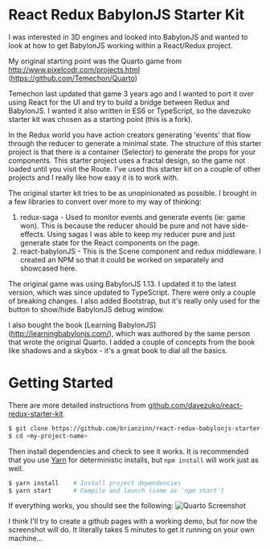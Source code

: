 # React Redux BabylonJS Starter Kit

I was interested in 3D engines and looked into BabylonJS and wanted to look at how to get BabylonJS working within a React/Redux project.

My original starting point was the Quarto game from http://www.pixelcodr.com/projects.html (https://github.com/Temechon/Quarto)

Temechon last updated that game 3 years ago and I wanted to port it over using React for the UI and try to build a bridge between Redux and BabylonJS.
I wanted it also written in ES6 or TypeScript, so the davezuko starter kit was chosen as a starting point (this is a fork).

In the Redux world you have action creators generating 'events' that flow through the reducer to generate a minimal state.  The structure of this starter project is that there is a container (Selector) to generate the props for your components.  This starter project uses a fractal design, so the game not loaded until you visit the Route.  I've used this starter kit on a couple of other projects and I really like how easy it is to work with.

The original starter kit tries to be as unopinionated as possible.  I brought in a few libraries to convert over more to my way of thinking:
1. redux-saga - Used to monitor events and generate events (ie: game won).  This is because the reducer should be pure and not have side-effects.  Using sagas I was able to keep my reducer pure and just generate state for the React components on the page.
2. react-babylonJS - This is the Scene component and redux middleware.  I created an NPM so that it could be worked on separately and showcased here.

The original game was using BabylonJS 1.13.  I updated it to the latest version, which was since updated to TypeScript.  There were only a couple of breaking changes.  I also added Bootstrap, but it's really only used for the button to show/hide BabylonJS debug window.

I also bought the book [Learning BabylonJS] (http://learningbabylonjs.com/), which was authored by the same person that wrote the original Quarto.  I added a couple of concepts from the book like shadows and a skybox - it's a great book to dial all the basics.

# Getting Started

There are more detailed instructions from [github.com/davezuko/react-redux-starter-kit](https://github.com/davezuko/react-redux-starter-kit/).

```sh
$ git clone https://github.com/brianzinn/react-redux-babylonjs-starter-kit.git <my-project-name>
$ cd <my-project-name>
```
Then install dependencies and check to see it works. It is recommended that you use [Yarn](https://yarnpkg.com/) for deterministic installs, but `npm install` will work just as well.

```bash
$ yarn install    # Install project dependencies
$ yarn start      # Compile and launch (same as `npm start`)
```
If everything works, you should see the following:
![Quarto Screenshot](https://raw.githubusercontent.com/brianzinn/react-redux-babylonjs-starter-kit/master/quarto_screenshot.png)

I think I'll try to create a github pages with a working demo, but for now the screenshot will do.  It literally takes 5 minutes to get it running on your own machine...
